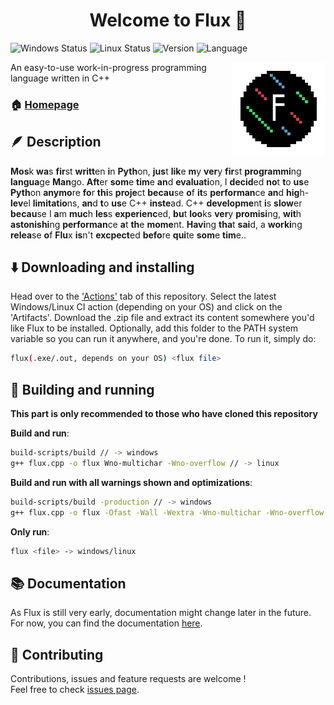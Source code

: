 <h1 align="center">Welcome to Flux 👋</h1>
<p>
  <img alt="Windows Status" src="https://github.com/just-a-mango/flux/actions/workflows/win-ci.yml/badge.svg"/>
  <img alt="Linux Status" src="https://github.com/just-a-mango/flux/actions/workflows/linux-ci.yml/badge.svg"/>
  <img alt="Version" src="https://img.shields.io/badge/version-WIP-blue.svg"/>
  <img alt="Language" src="https://img.shields.io/badge/language-C++14-purple.svg"/>
</p>

<img src="./website/icon.png" width=150 align="right">

An easy-to-use work-in-progress programming language written in C++

### 🏠 [Homepage](https://github.com/just-a-mango/flux)


## 🪶 Description

[//]: # (This is Bionic Reading, I used it because I find it honestly boring spending as much as 20s reading this detailed description and story of Flux)
**Mos**k **wa**s **fir**st **writt**en **i**n **Pyth**on, **jus**t **lik**e **m**y **ver**y **fir**st **programmi**ng **langua**ge **Man**go. **Aft**er **som**e **tim**e **an**d **evaluati**on, I **decid**ed **no**t **t**o **us**e **Pyth**on **anymo**re **fo**r **thi**s **proje**ct **becau**se **o**f **it**s **performan**ce **an**d **hig**h-**lev**el **limitatio**ns, **an**d **t**o **us**e C++ **inste**ad. C++ **developme**nt **i**s **slow**er **becau**se I **a**m **muc**h **les**s **experienc**ed, **bu**t **loo**ks **ver**y **promisi**ng, **wit**h **astonishi**ng **performan**ce **a**t **th**e **mome**nt. **Havi**ng **tha**t **sai**d, a **worki**ng **relea**se **o**f **Flu**x **is**n't **excpect**ed **befo**re **qui**te **som**e **tim**e..


## ⬇️ Downloading and installing

Head over to the ['Actions'](https://github.com/just-a-mango/flux/actions) tab of this repository. Select the latest Windows/Linux CI action (depending on your OS) and click on the 'Artifacts'. Download the .zip file and extract its content somewhere you'd like Flux to be installed. Optionally, add this folder to the PATH system variable so you can run it anywhere, and you're done.
To run it, simply do:
```sh
flux(.exe/.out, depends on your OS) <flux file>
```


## 🚀 Building and running
**This part is only recommended to those who have cloned this repository**

**Build and run**:

```sh
build-scripts/build // -> windows
g++ flux.cpp -o flux Wno-multichar -Wno-overflow // -> linux
```

**Build and run with all warnings shown and optimizations**:

```sh
build-scripts/build -production // -> windows
g++ flux.cpp -o flux -Ofast -Wall -Wextra -Wno-multichar -Wno-overflow // -> linux
```

**Only run**:

```sh
flux <file> -> windows/linux
```

## 📚 Documentation
  As Flux is still very early, documentation might change later in the future.
  For now, you can find the documentation [here](https://github.com/just-a-mango/flux/blob/54d07fd07d359f3f0f0232120adde8be6b77b7da/docs/documentation.md).

## 🤝 Contributing

Contributions, issues and feature requests are welcome !<br/>Feel free to check [issues page](https://github.com/just-a-mango/flux/issues).
